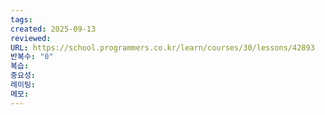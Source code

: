 ```yaml
---
tags:
created: 2025-09-13
reviewed:
URL: https://school.programmers.co.kr/learn/courses/30/lessons/42893
반복수: "0"
복습:
중요성:
레이팅:
메모:
---
```

